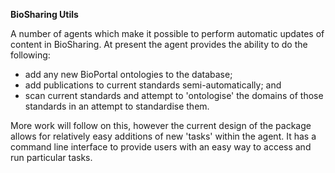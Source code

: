**BioSharing Utils**

A number of agents which make it possible to perform automatic updates of content in BioSharing. At present the agent provides the ability to do the following:

* add any new BioPortal ontologies to the database;
* add publications to current standards semi-automatically; and
* scan current standards and attempt to 'ontologise' the domains of those standards in an attempt to standardise them. 

More work will follow on this, however the current design of the package allows for relatively easy additions of new 'tasks' within the agent. It has a command line interface to provide users with an easy way to access and run particular tasks.